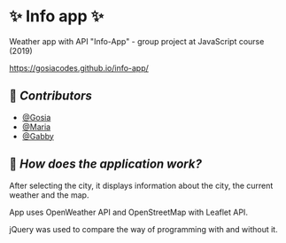 # :sparkles: Info app :sparkles:

Weather app with API "Info-App" - group project at JavaScript course (2019)  

https://gosiacodes.github.io/info-app/

## :pushpin: _Contributors_
- [@Gosia](https://github.com/gosiacodes)
- [@Maria](https://github.com/monstermaria)
- [@Gabby](https://github.com/greenangel73)


## :pushpin: _How does the application work?_

After selecting the city, it displays information about the city, the current weather and the map.

App uses OpenWeather API and OpenStreetMap with Leaflet API.

jQuery was used to compare the way of programming with and without it.


